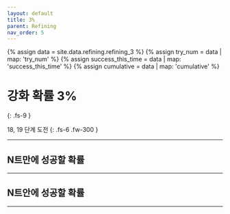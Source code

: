 ```yaml
---
layout: default
title: 3%
parent: Refining
nav_order: 5
---
```


{% assign data = site.data.refining.refining_3 %}
{% assign try_num = data | map: 'try_num' %}
{% assign success_this_time = data | map: 'success_this_time' %}
{% assign cumulative = data | map: 'cumulative' %}

# 강화 확률 3%
{: .fs-9 }

18, 19 단계 도전
{: .fs-6 .fw-300 }

---

## N트만에 성공할 확률

<canvas id="success_this_time" style="box-sizing: border-box; width: 100%;"></canvas>

---

## N트안에 성공할 확률

<canvas id="cumulative" style="box-sizing: border-box; width: 100%;"></canvas>

---


<script>
var ctx = document.getElementById("success_this_time");

var chart_data = [{%- for i in success_this_time -%}{{i | times: 100 }},{% endfor%}];
var labels = [{{ try_num | join: "," }}];
var data = {
    labels: labels,
    datasets: [{
        label: 'Level',
        data: chart_data,
        backgroundColor: [
          "rgba(138, 43, 226, 0.2)",
          "rgba(240, 169, 87, 0.2)",
          "rgba(0, 0, 128, 0.2)",
          "rgba(128, 0, 128, 0.2)",
          "rgba(70, 126, 198, 0.2)",
          "rgba(133, 172, 32, 0.2)"
        ],
        borderColor: [
          "rgba(138, 43, 226, 1)",
          "rgba(240, 169, 87, 1)",
          "rgba(0, 0, 128, 1)",
          "rgba(128, 0, 128, 1)",
          "rgba(70, 126, 198, 1)",
          "rgba(133, 172, 32, 1)"
        ],
        borderWidth: 1
      }
    ]
  };
var options = {
    indexAxis: 'y',
    responsive: false,
    events: ['mousemove'], 
    animations: {
        duration: 0
    }, 
    plugins: {
      legend: false, 
      tooltip: {
        enabled: false
      },
      datalabels: {
        formatter: function (value, context) {
            var idx = context.dataIndex;
            return value + '%';
          },
      }
    }
};

new Chart(ctx, {
  type: "bar",
  data: data, 
  options: options, 
  plugins:[ChartDataLabels],
});
</script>
<script>
var ctx = document.getElementById("cumulative");

var chart_data = [{%- for i in cumulative -%}{{i | times: 100 }},{% endfor%}];
var labels = [{{ try_num | join: "," }}];
var data = {
    labels: labels,
    datasets: [{
        label: 'Level',
        data: chart_data,
        backgroundColor: [
          "rgba(138, 43, 226, 0.2)",
          "rgba(240, 169, 87, 0.2)",
          "rgba(0, 0, 128, 0.2)",
          "rgba(128, 0, 128, 0.2)",
          "rgba(70, 126, 198, 0.2)",
          "rgba(133, 172, 32, 0.2)"
        ],
        borderColor: [
          "rgba(138, 43, 226, 1)",
          "rgba(240, 169, 87, 1)",
          "rgba(0, 0, 128, 1)",
          "rgba(128, 0, 128, 1)",
          "rgba(70, 126, 198, 1)",
          "rgba(133, 172, 32, 1)"
        ],
        borderWidth: 1
      }
    ]
  };
var options = {
    indexAxis: 'y',
    responsive: false,
    events: ['mousemove'], 
    animations: {
        duration: 0
    }, 
    plugins: {
      legend: false, 
      tooltip: {
        enabled: false
      },
      datalabels: {
        formatter: function (value, context) {
            var idx = context.dataIndex;
            return value + '%';
          },
      }
    }
};

new Chart(ctx, {
  type: "bar",
  data: data, 
  options: options, 
  plugins:[ChartDataLabels],
});
</script>
